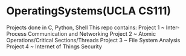 # OperatingSystems(UCLA CS111)
 Projects done in C, Python, Shell
 This repo contains:
	Project 1 ~ Inter-Process Communication and Networking
	Project 2 ~ Atomic Operations/Critical Sections/Threads
	Project 3 ~ File System Analysis
	Project 4 ~ Internet of Things Security

